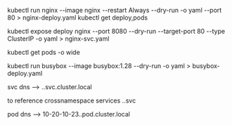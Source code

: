 kubectl run nginx --image nginx --restart Always --dry-run -o yaml --port 80 > nginx-deploy.yaml
kubectl get deploy,pods

kubectl expose deploy nginx --port 8080 --dry-run --target-port 80 --type ClusterIP -o yaml > nginx-svc.yaml

kubectl get pods -o wide

kubectl run busybox --image busybox:1.28 --dry-run -o yaml > busybox-deploy.yaml


svc dns --> <svc-name>.<namespace>.svc.cluster.local


to reference crossnamespace services <svc-name>.<namespace>.svc

pod dns --> 10-20-10-23.<namespace>.pod.cluster.local